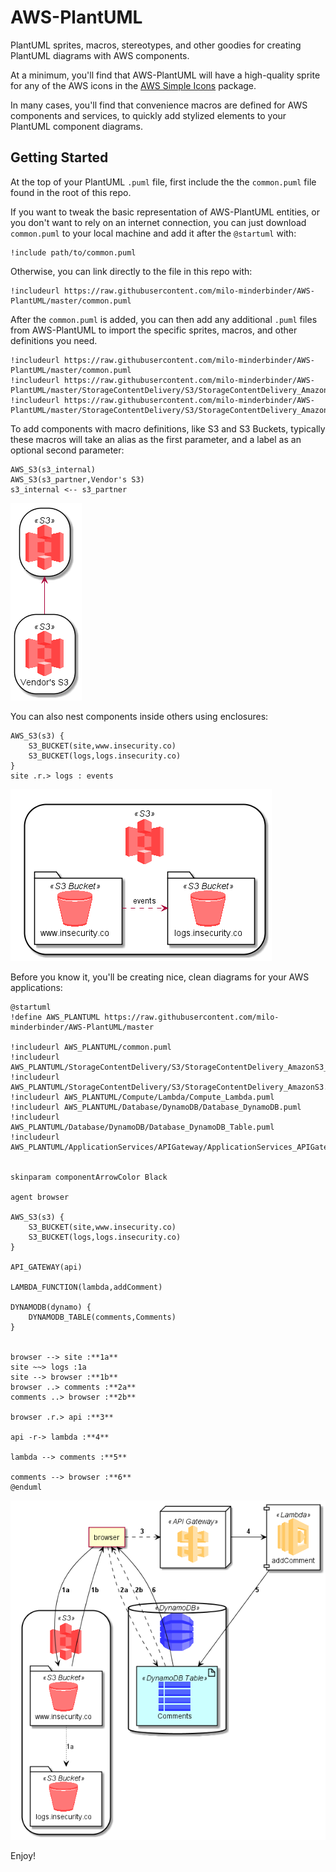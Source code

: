 # AWS-PlantUML
PlantUML sprites, macros, stereotypes, and other goodies for creating PlantUML diagrams with AWS components.

At a minimum, you'll find that AWS-PlantUML will have a high-quality sprite for any of the AWS icons in the [AWS Simple Icons](https://aws.amazon.com/architecture/icons/) package.

In many cases, you'll find that convenience macros are defined for AWS components and services, to quickly add stylized elements to your PlantUML component diagrams.

## Getting Started
At the top of your PlantUML `.puml` file, first include the the `common.puml` file found in the root of this repo.

If you want to tweak the basic representation of AWS-PlantUML entities, or you don't want to rely on an internet connection, you can just download `common.puml` to your local machine and add it after the `@startuml` with:

    !include path/to/common.puml

Otherwise, you can link directly to the file in this repo with:

    !includeurl https://raw.githubusercontent.com/milo-minderbinder/AWS-PlantUML/master/common.puml

After the `common.puml` is added, you can then add any additional `.puml` files from AWS-PlantUML to import the specific sprites, macros, and other definitions you need.

    !includeurl https://raw.githubusercontent.com/milo-minderbinder/AWS-PlantUML/master/common.puml
    !includeurl https://raw.githubusercontent.com/milo-minderbinder/AWS-PlantUML/master/StorageContentDelivery/S3/StorageContentDelivery_AmazonS3_Bucket.puml
    !includeurl https://raw.githubusercontent.com/milo-minderbinder/AWS-PlantUML/master/StorageContentDelivery/S3/StorageContentDelivery_AmazonS3.puml

To add components with macro definitions, like S3 and S3 Buckets, typically these macros will take an alias as the first parameter, and a label as an optional second parameter:

    AWS_S3(s3_internal)
    AWS_S3(s3_partner,Vendor's S3)
    s3_internal <-- s3_partner

![simple example](examples/simples3.png)

You can also nest components inside others using enclosures:

    AWS_S3(s3) {
        S3_BUCKET(site,www.insecurity.co)
        S3_BUCKET(logs,logs.insecurity.co)
    }
    site .r.> logs : events

![nesting example](examples/nested-components.png)

Before you know it, you'll be creating nice, clean diagrams for your AWS applications:

    @startuml
    !define AWS_PLANTUML https://raw.githubusercontent.com/milo-minderbinder/AWS-PlantUML/master

    !includeurl AWS_PLANTUML/common.puml
    !includeurl AWS_PLANTUML/StorageContentDelivery/S3/StorageContentDelivery_AmazonS3_Bucket.puml
    !includeurl AWS_PLANTUML/StorageContentDelivery/S3/StorageContentDelivery_AmazonS3.puml
    !includeurl AWS_PLANTUML/Compute/Lambda/Compute_Lambda.puml
    !includeurl AWS_PLANTUML/Database/DynamoDB/Database_DynamoDB.puml
    !includeurl AWS_PLANTUML/Database/DynamoDB/Database_DynamoDB_Table.puml
    !includeurl AWS_PLANTUML/ApplicationServices/APIGateway/ApplicationServices_APIGateway.puml


    skinparam componentArrowColor Black

    agent browser

    AWS_S3(s3) {
        S3_BUCKET(site,www.insecurity.co)
        S3_BUCKET(logs,logs.insecurity.co)
    }

    API_GATEWAY(api)

    LAMBDA_FUNCTION(lambda,addComment)

    DYNAMODB(dynamo) {
        DYNAMODB_TABLE(comments,Comments)
    }


    browser --> site :**1a**
    site ~~> logs :1a
    site --> browser :**1b**
    browser ..> comments :**2a**
    comments ..> browser :**2b**

    browser .r.> api :**3**

    api -r-> lambda :**4**

    lambda --> comments :**5**

    comments --> browser :**6**
    @enduml


![full example](examples/comments-example.png)

Enjoy!
